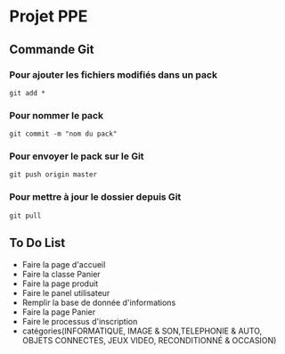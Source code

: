 # Projet PPE

## Commande Git

### Pour ajouter les fichiers modifiés dans un pack

` git add * `

### Pour nommer le pack

` git commit -m "nom du pack" `

### Pour envoyer le pack sur le Git

` git push origin master `

### Pour mettre à jour le dossier depuis Git

` git pull `

## To Do List

- Faire la page d'accueil
- Faire la classe Panier
- Faire la page produit
- Faire le panel utilisateur
- Remplir la base de donnée d'informations
- Faire la page Panier
- Faire le processus d'inscription
- catégories(INFORMATIQUE, IMAGE & SON,TELEPHONIE & AUTO, OBJETS CONNECTES, JEUX VIDEO, RECONDITIONNÉ & OCCASION)
